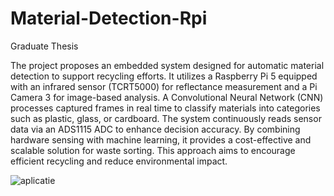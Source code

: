 # Material-Detection-Rpi
Graduate Thesis

The project proposes an embedded system designed for automatic material detection to support recycling efforts. It utilizes a Raspberry Pi 5 equipped with an infrared sensor (TCRT5000) for reflectance measurement and a Pi Camera 3 for image-based analysis. A Convolutional Neural Network (CNN) processes captured frames in real time to classify materials into categories such as plastic, glass, or cardboard. The system continuously reads sensor data via an ADS1115 ADC to enhance decision accuracy. By combining hardware sensing with machine learning, it provides a cost-effective and scalable solution for waste sorting. This approach aims to encourage efficient recycling and reduce environmental impact.

![aplicatie](https://github.com/user-attachments/assets/7a1db75a-18d5-43d9-9a22-019e559ef6a0)
